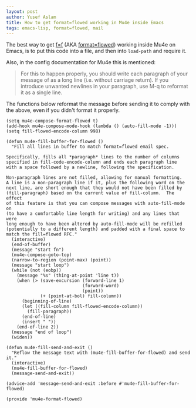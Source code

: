 ```yaml
---
layout: post
author: Yusef Aslam
title: How to get format=flowed working in Mu4e inside Emacs
tags: emacs-lisp, format=flowed, mail
---
```


The best way to get [f=f](https://joeclark.org/ffaq.html) (AKA [format=flowed](https://joeclark.org/ffaq.html)) working inside Mu4e on Emacs, is to put this code into a file, and then into `load-path` and require it.

Also, in the config documentation for Mu4e this is mentioned:
> For this to happen properly, you should write each paragraph of your message of as a long line (i.e. without carriage return). If you introduce unwanted newlines in your paragraph, use M-q to reformat it as a single line.

The functions below reformat the message before sending it to comply with the above, even if you didn't format it properly.

```
(setq mu4e-compose-format-flowed t)
(add-hook mu4e-compose-mode-hook (lambda () (auto-fill-mode -1)))
(setq fill-flowed-encode-column 998)

(defun mu4e-fill-buffer-for-flowed ()
  "Fill all lines in buffer to match format=flowed email spec.

Specifically, fills all *paragraph* lines to the number of columns
specified in fill-code-encode-column and ends each paragraph line
with a space followed by a newline, following the specification.

Non-paragraph lines are not filled, allowing for manual formatting.
A line is a non-paragraph line if it, plus the following word on the
next line, are short enough that they would not have been filled by
(fill-paragraph) based on the current value of fill-column.  The effect
of this feature is that you can compose messages with auto-fill-mode on
(to have a comfortable line length for writing) and any lines that were
long enough to have been altered by auto-fill-mode will be refilled
(potentially to a different length) and padded with a final space to
match the fill=flowed RFC."
  (interactive)
  (end-of-buffer)
  (message "start fn")
  (mu4e-compose-goto-top)
  (narrow-to-region (point-max) (point))
  (message "start loop")
  (while (not (eobp))
    (message "%s" (thing-at-point 'line t))
    (when (> (save-excursion (forward-line 1)
                             (forward-word)
                             (point))
             (+ (point-at-bol) fill-column))
      (beginning-of-line)
      (let ((fill-column fill-flowed-encode-column))
        (fill-paragraph))
      (end-of-line)
      (insert " "))
    (end-of-line 2))
  (message "end of loop")
  (widen))

(defun mu4e-fill-send-and-exit ()
  "Reflow the message text with (mu4e-fill-buffer-for-flowed) and send it."
  (interactive)
  (mu4e-fill-buffer-for-flowed)
  (message-send-and-exit))

(advice-add 'message-send-and-exit :before #'mu4e-fill-buffer-for-flowed)

(provide 'mu4e-format-flowed)
```
